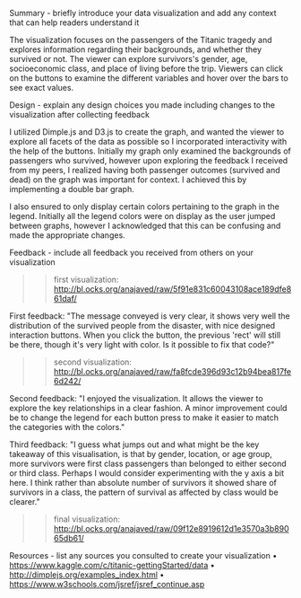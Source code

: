 Summary - briefly introduce your data visualization and add any context that can help readers understand it

The visualization focuses on the passengers of the Titanic tragedy and explores information regarding their backgrounds, and whether they survived or not. The viewer can explore survivors's gender, age, socioeconomic class, and place of living before the trip. Viewers can click on the buttons to examine the different variables and hover over the bars to see exact values.


Design - explain any design choices you made including changes to the visualization after collecting feedback

I utilized Dimple.js and D3.js to create the graph, and wanted the viewer to explore all facets of the data as possible so I incorporated interactivity with the help of the buttons. Initially my graph only examined the backgrounds of passengers who survived, however upon exploring the feedback I received from my peers, I realized having both passenger outcomes (survived and dead) on the graph was important for context. I achieved this by implementing a double bar graph. 

I also ensured to only display certain colors pertaining to the graph in the legend. Initially all the legend colors were on display as the user jumped between graphs, however I acknowledged that this can be confusing and made the appropriate changes. 


Feedback - include all feedback you received from others on your visualization 

 >> first visualization: http://bl.ocks.org/anajaved/raw/5f91e831c60043108ace189dfe861daf/ 
 
 First feedback: "The message conveyed is very clear, it shows very well the distribution of the survived people from the disaster, with nice designed interaction buttons. When you click the button, the previous 'rect' will still be there, though it's very light with color. Is it possible to fix that code?"

 >> second visualization: http://bl.ocks.org/anajaved/raw/fa8fcde396d93c12b94bea817fe6d242/

 Second feedback: "I enjoyed the visualization. It allows the viewer to explore the key relationships in a clear fashion. A minor improvement could be to change the legend for each button press to make it easier to match the categories with the colors."

 Third feedback: "I guess what jumps out and what might be the key takeaway of this visualisation, is that by gender, location, or age group, more survivors were first class passengers than belonged to either second or third class. Perhaps I would consider experimenting with the y axis a bit here. I think rather than absolute number of survivors it showed share of survivors in a class, the pattern of survival as affected by class would be clearer."

 >> final visualization: http://bl.ocks.org/anajaved/raw/09f12e8919612d1e3570a3b89065db61/

 
Resources - list any sources you consulted to create your visualization
•	https://www.kaggle.com/c/titanic-gettingStarted/data 
•	http://dimplejs.org/examples_index.html
•	https://www.w3schools.com/jsref/jsref_continue.asp 
